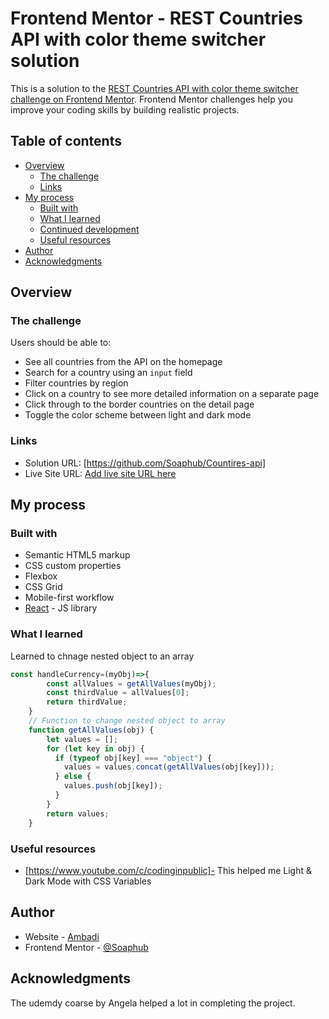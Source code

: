 # Frontend Mentor - REST Countries API with color theme switcher solution

This is a solution to the [REST Countries API with color theme switcher challenge on Frontend Mentor](https://www.frontendmentor.io/challenges/rest-countries-api-with-color-theme-switcher-5cacc469fec04111f7b848ca). Frontend Mentor challenges help you improve your coding skills by building realistic projects. 

## Table of contents

- [Overview](#overview)
  - [The challenge](#the-challenge)
  - [Links](#links)
- [My process](#my-process)
  - [Built with](#built-with)
  - [What I learned](#what-i-learned)
  - [Continued development](#continued-development)
  - [Useful resources](#useful-resources)
- [Author](#author)
- [Acknowledgments](#acknowledgments)


## Overview

### The challenge

Users should be able to:

- See all countries from the API on the homepage
- Search for a country using an `input` field
- Filter countries by region
- Click on a country to see more detailed information on a separate page
- Click through to the border countries on the detail page
- Toggle the color scheme between light and dark mode 

### Links

- Solution URL: [https://github.com/Soaphub/Countires-api]
- Live Site URL: [Add live site URL here](https://your-live-site-url.com)

## My process

### Built with

- Semantic HTML5 markup
- CSS custom properties
- Flexbox
- CSS Grid
- Mobile-first workflow
- [React](https://reactjs.org/) - JS library


### What I learned

Learned to chnage nested object to an array

```js
const handleCurrency=(myObj)=>{
        const allValues = getAllValues(myObj);
        const thirdValue = allValues[0];
        return thirdValue;
    }
    // Function to change nested object to array
    function getAllValues(obj) {
        let values = [];
        for (let key in obj) {
          if (typeof obj[key] === "object") {
            values = values.concat(getAllValues(obj[key]));
          } else {
            values.push(obj[key]);
          }
        }
        return values;
    }
```

### Useful resources

- [https://www.youtube.com/c/codinginpublic]- This helped me Light & Dark Mode with CSS Variables

## Author

- Website - [Ambadi](https://github.com/Soaphub/Mysite/)
- Frontend Mentor - [@Soaphub](https://www.frontendmentor.io/profile/Soaphub)

## Acknowledgments

The udemdy coarse by Angela helped a lot in completing the project.
